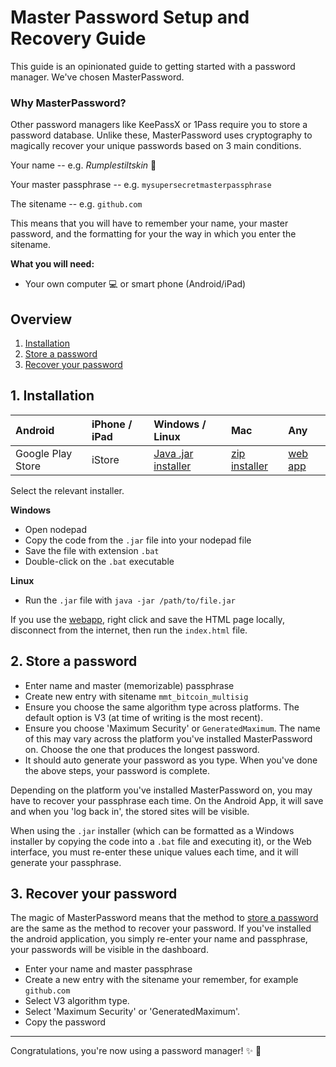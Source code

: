 # Master Password Setup and Recovery Guide

This guide is an opinionated guide to getting started with a password manager. We've chosen MasterPassword.

### Why MasterPassword?

Other password managers like KeePassX or 1Pass require you to store a password database. Unlike these, MasterPassword uses cryptography to magically recover your unique passwords based on 3 main conditions.

Your name -- e.g. _Rumplestiltskin_ :imp:

Your master passphrase -- e.g. `mysupersecretmasterpassphrase`

The sitename -- e.g. `github.com`

This means that you will have to remember your name, your master password, and the formatting for your the way in which you enter the sitename.

**What you will need:**

- Your own computer :computer: or smart phone (Android/iPad)

## Overview
1. [Installation](#1-installation)
1. [Store a password](#2-store-a-password)
2. [Recover your password](#3-recover-your-password)

## 1. Installation

Android | iPhone / iPad | Windows / Linux | Mac | Any
:-------|:--------------|:----------------|:----|:----
Google Play Store | iStore | [Java .jar installer](https://ssl.masterpasswordapp.com/masterpassword-gui.jar) | [zip installer](https://ssl.masterpasswordapp.com/masterpassword-mac.zip) | [web app](https://js.masterpasswordapp.com/)

Select the relevant installer.

**Windows**
* Open nodepad
* Copy the code from the `.jar` file into your nodepad file
* Save the file with extension `.bat`
* Double-click on the `.bat` executable

**Linux**
* Run the `.jar` file with `java -jar /path/to/file.jar`

If you use the [webapp](https://js.masterpasswordapp.com/), right click and save the HTML page locally, disconnect from the internet, then run the `index.html` file.

## 2. Store a password

* Enter name and master (memorizable) passphrase
* Create new entry with sitename `mmt_bitcoin_multisig`
* Ensure you choose the same algorithm type across platforms. The default option is V3 (at time of writing is the most recent). 
* Ensure you choose 'Maximum Security' or `GeneratedMaximum`. The name of this may vary across the platform you've installed MasterPassword on. Choose the one that produces the longest password.
* It should auto generate your password as you type. When you've done the above steps, your password is complete.

Depending on the platform you've installed MasterPassword on, you may have to recover your passphrase each time. On the Android App, it will save and when you 'log back in', the stored sites will be visible.

When using the `.jar` installer (which can be formatted as a Windows installer by copying the code into a `.bat` file and executing it), or the Web interface, you must re-enter these unique values each time, and it will generate your passphrase.

## 3. Recover your password
The magic of MasterPassword means that the method to [store a password](#1-store-a-password) are the same as the method to recover your password. If you've installed the android application, you simply re-enter your name and passphrase, your passwords will be visible in the dashboard.

* Enter your name and master passphrase
* Create a new entry with the sitename your remember, for example `github.com`
* Select V3 algorithm type.
* Select 'Maximum Security' or 'GeneratedMaximum'.
* Copy the password

---

Congratulations, you're now using a password manager! :sparkles: :space_invader:
